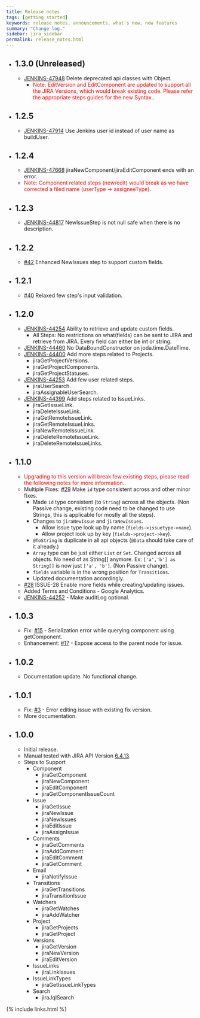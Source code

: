 ```yaml
---
title: Release notes
tags: [getting_started]
keywords: release notes, announcements, what's new, new features
summary: "Change log."
sidebar: jira_sidebar
permalink: release_notes.html
---
```

* ## **1.3.0** (Unreleased)
  * [JENKINS-47948]() Delete deprecated api classes with Object.
    * <span style="color:red">Note: EditVersion and EditComponent are updated to support all the JIRA Versions, which would break existing code. Please refer the appropriate steps guides for the new Syntax.</span>.  
* ## **1.2.5**
  * [JENKINS-47914](https://issues.jenkins-ci.org/browse/JENKINS-47914) Use Jenkins user id instead of user name as buildUser.
* ## **1.2.4**
  * [JENKINS-47668](https://issues.jenkins-ci.org/browse/JENKINS-47668) jiraNewComponent/jiraEditComponent ends with an error.
  * <span style="color:red">Note: Component related steps (new/edit) would break as we have corrected a filed name (userType -> assigneeType)</span>.
* ## **1.2.3**
  * [JENKINS-44817](https://issues.jenkins-ci.org/browse/JENKINS-44817) NewIssueStep is not null safe when there is no description.
* ## **1.2.2**
  * [#42](https://github.com/jenkinsci/jira-steps-plugin/pull/40) Enhanced NewIssues step to support custom fields.
* ## **1.2.1**
  * [#40](https://github.com/jenkinsci/jira-steps-plugin/pull/40) Relaxed few step's input validation.
* ## **1.2.0**
  * [JENKINS-44254](https://issues.jenkins-ci.org/browse/JENKINS-44254) Ability to retrieve and update custom fields.
    * All Steps: No restrictions on what(fields) can be sent to JIRA and retrieve from JIRA. Every field can either be int or string.
  * [JENKINS-44460](https://issues.jenkins-ci.org/browse/JENKINS-44460) No DataBoundConstructor on joda.time.DateTime.
  * [JENKINS-44400](https://issues.jenkins-ci.org/browse/JENKINS-44400) Add more steps related to Projects.
    * jiraGetProjectVersions.
    * jiraGetProjectComponents.
    * jiraGetProjectStatuses.
  * [JENKINS-44253](https://issues.jenkins-ci.org/browse/JENKINS-44253) Add few user related steps.
    * jiraUserSearch.
    * jiraAssignableUserSearch.
  * [JENKINS-44399](https://issues.jenkins-ci.org/browse/JENKINS-44399) Add steps related to IssueLinks.
    * jiraGetIssueLink.
    * jiraDeleteIssueLink.
    * jiraGetRemoteIssueLink.
    * jiraGetRemoteIssueLinks.
    * jiraNewRemoteIssueLink.
    * jiraDeleteRemoteIssueLink.
    * jiraDeleteRemoteIssueLinks.
* ## **1.1.0**
  * <span style="color:red">Upgrading to this version will break few existing steps, please read the following notes for more information.</span>.
  * Multiple Fixes: [#29](https://github.com/jenkinsci/jira-steps-plugin/issues/29) Make `id` type consistent across and other minor fixes.
    * Made `id` type consistent (to `String`) across all the objects. (Non Passive change, existing code need to be changed to use Strings, this is applicable for mostly all the steps).
    * Changes to `jiraNewIssue` and `jiraNewIssues`.
      * Allow issue type look up by name (`fields->issuetype->name`).
      * Allow project look up by key (`fields->project->key`).
    * `@ToString` is duplicate in all api objects (`@Data` should take care of it already.)
    * `Array` type can be just either `List` or `Set`. Changed across all objects. No need of as String[] anymore. Ex: `['a','b'] as String[]` is now just `['a', 'b']`. (Non Passive change).
    * `fields` variable is in the wrong position for `Transitions`.
    * Updated documentation accordingly.
  * [#28](https://github.com/jenkinsci/jira-steps-plugin/issues/28) ISSUE-28 Enable more fields while creating/updating issues.
  * Added Terms and Conditions - Google Analytics.
  * [JENKINS-44252](https://issues.jenkins-ci.org/browse/JENKINS-44252) - Make auditLog optional.

* ## **1.0.3**
  * Fix: [#15](https://github.com/jenkinsci/jira-steps-plugin/issues/15) - Serialization error while querying component using getComponent.
  * Enhancement: [#17](https://github.com/jenkinsci/jira-steps-plugin/issues/17) - Expose access to the parent node for issue.
* ## **1.0.2**
  * Documentation update. No functional change.
* ## **1.0.1**
  * Fix: [#3](https://github.com/jenkinsci/jira-steps-plugin/issues/3) - Error editing issue with existing fix version.
  * More documentation.
* ## **1.0.0**
  * Initial release.
  * Manual tested with JIRA API Version [6.4.13](https://docs.atlassian.com/jira/REST/6.4.13/).
  * Steps to Support
    * Component
      * jiraGetComponent
      * jiraNewComponent
      * jiraEditComponent
      * jiraGetComponentIssueCount
    * Issue
      * jiraGetIssue
      * jiraNewIssue
      * jiraNewIssues
      * jiraEditIssue
      * jiraAssignIssue
    * Comments
      * jiraGetComments
      * jiraAddComment
      * jiraEditComment
      * jiraGetComment
    * Email
      * jiraNotifyIssue
    * Transitions
      * jiraGetTransitions
      * jiraTransitionIssue
    * Watchers
      * jiraGetWatches
      * jiraAddWatcher
    * Project
      * jiraGetProjects
      * jiraGetProject
    * Versions
      * jiraGetVersion
      * jiraNewVersion
      * jiraEditVersion
    * IssueLinks
      * jiraLinkIssues
    * IssueLinkTypes
      * jiraGetIssueLinkTypes
    * Search
      * jiraJqlSearch

{% include links.html %}
